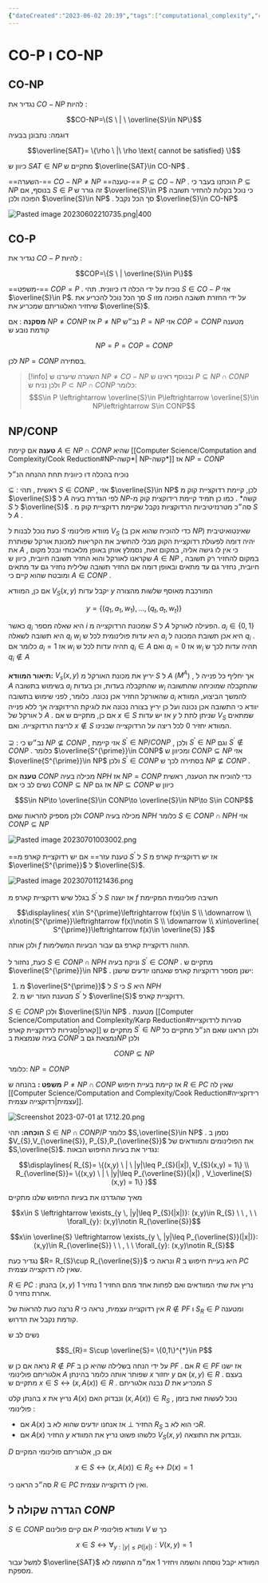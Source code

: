 ```yaml
---
{"dateCreated":"2023-06-02 20:39","tags":["computational_complexity","computational_models","computer_science"],"pageDirection":"rtl","dg-publish":true,"permalink":"/computer-science/computation-and-complexity/co-p-and-co-np/","dgPassFrontmatter":true}
---
```




# CO-P ו CO-NP

## CO-NP
נגדיר את $CO-NP$ להיות :

$$CO-NP=\{S \ |  \ \overline{S}\in NP\}$$

דוגמה: נתבונן בבעיה 

$$\overline{SAT}= \{\rho \ |\ \rho \text{ cannot be satisfied} \}$$

כיוון ש $SAT\in NP$ מתקיים ש $\overline{SAT}\in CO-NP$ .

==השערה-== $CO-NP\neq NP$ 
==טענה-==  $P\subseteq CO-NP$ . הוכחנו בעבר כי $P\subseteq NP$ בנוסף, אם $S\in P$ זה גורר ש $\overline{S}\in P$ כי נוכל בקלות להחזיר תשובה הפוכה ולכן $\overline{S}\in NP$ . סך הכל נקבל $\overline{S}\in CO-NP$

![Pasted image 20230602210735.png|400](/img/user/Assets/Pasted%20image%2020230602210735.png)

## CO-P 
נגדיר את $CO-P$ להיות :

$$COP=\{S \ | \overline{S}\in P\}$$

==משפט-== $COP=P$ .  נוכיח על ידי הכלה דו כיוונית. 
תהי $S\in CO-P$ אזי $\overline{S}\in P$. סך הכל נוכל להכריע את $S$ על ידי החזרת תשובה הפוכה מזו שיחזיר האלגוריתם שמכריע את $\overline{S}$.

__מסקנה__ : אם $NP\neq CONP$ אז $P\neq NP$ 
נב״ש $P=NP$ אזי $COP=CONP$ מטענה קודמת נובע ש 

$$NP=P=COP=CONP$$

לכן $NP=CONP$ בסתירה.

>[!info] השערה
>שיערנו ש $NP\neq CO-NP$ ובנוסף ראינו ש $P\subseteq NP\cap CONP$ ולכן נניח ש $P\subset NP\cap CONP$
>כלומר:
>$$S\in P \leftrightarrow \overline{S}\in P\leftrightarrow \overline{S}\in NP\leftrightarrow S\in CONP$$

## NP/CONP

__טענה__
אם קיימת $A\in NP\cap CONP$ שהיא [[Computer Science/Computation and Complexity/Cook Reduction#NP-קשה*\| NP-קשה*]] אז $NP=CONP$ 

נוכיח בהכלה דו כיוונית  תחת ההנחה הנ״ל

$\subseteq$ :
ראשית , תהי $S\in CONP$ , אזי $\overline{S}\in NP$
לכן, קיימת רדוקציית קוק מ $\overline{S}$ ל $A$ לפי הגדרת בעיה $NP$-קשה* . כמו כן תמיד קיימת רידוקצית קוק מ $S$ ל $\overline{S}$ . 
סה״כ מטרנזיטיביות הרדוקציות נקבל שקיימת רדוקציית קוק מ $S$ ל $A$ .

כעת נוכל לבנות ל $S$ מוודא פולינומי $V_{S}$ (כדי להוכיח שהוא אכן ב $NP$) שאינטואיטיבית יהיה דומה לפעולת רדוקציית הקוק מבלי להחשיב את הקריאות למכונת אורקל שפותרת את $A$ , כי אין לו גישה אליה, במקום זאת, נסמלץ אותן באופן מלאכותי ובכל מקום שקראנו לאורקל והוא החזיר תשובה חיובית, כיוון ש $A\in NP$ , במקום להחזיר רק תשובה חיובית, נחזיר גם עד מתאים  ובאופן דומה אם החזיר תשובה שלילית נחזיר גם עד מתאים ומובטח שהוא קיים כי $A\in CONP$ .

אם כן, המוודא $V_{S}(x,y)$ יקבל עדות $y$ המורכבת מאוסף שלשות מהצורה 

$$y=\{(q_{1},a_{1},w_{1}),\dots, (q_{t},a_{t},w_{t})\}$$

כאשר  $q_{i}$ היא שאלה מספר $i$ שמכונת הרדוקצייה מ $S$ ל $A$ הפעילה לאורקל.
$a_{i}\in \{0,1\}$ היא תשובה לשאלה $q_{i}$ 
$w_{i}$ היא עדות פולינומית לכל ש $a_{i}$ היא אכן תשובת המכונה ל $q_{i}$ .
כלומר אם $a_{i}=1$ אז $w_{i}$ תהיה עדות לכל ש $q_{i}\in A$ ואם $a_{i}=0$ אז $w_{i}$ תהיה עדות לכך ש $q_{i}\notin A$ 

__תיאור המוודא:__
$V_{s}(x,y)$ יריץ את מכונת האורקל מ $S$ ל $A$ ($M^{A}$) , אך יחליף כל פנייה ל $A$ בשימוש בתשובה $a_{i}$ שהתקבלה בעדות, וכן בעדות $w_{i}$ שהתקבלה שמוכיחה שהתשובה שהאורקל החזיר אכן נכונה. כלומר, לפני שימוש בתשובה $a_{i}$ להמשך הביצוע, המוודא יוודא כי התשובה אכן נכונה ועל כן יריץ בצורה נכונה את לוגיקת הרידוקציה אך ללא פנייה ל אורקל של $A$ .
אם כן, מתקיים ש אם $x\in S$ אז יש עדות $y$ שניתן לתת ל $V_{S}$ שמתאים לריצת הרדוקצייה. ואם $x\notin S$  המוודא יחזיר $0$ לכל ריצה על הרדוקצייה שבנינו.

$\supseteq$ :
נב״ש כי $NP\nsubseteq CONP$ , אזי קיימת $S^{\prime}\in NP/CONP$ , ולכן $S^{\prime}\in NP$ וגם $S^{\prime}\notin CONP$ . כלומר $\overline{S^{\prime}}\in CONP$ ומכיוון ש $CONP\subseteq NP$ אזי $\overline{S^{\prime}}\in NP$ ולכן $S^{\prime}\in CONP$ בסתירה לכך ש $NP\nsubseteq CONP$ .

__טענה__ 
אם $CONP$ מכילה בעיה $NPH$ אז $NP=CONP$
כדי להוכיח את הטענה, ראשית נשים לב כי אם $CONP\subseteq NP$ אז גם $NP\subseteq CONP$ כיוון ש 

$$S\in NP\to \overline{S}\in CONP\to \overline{S}\in NP\to S\in CONP$$

ולכן מספיק להראות שאם $CONP$ מכילה בעיה $NPH$ כלומר $S\in CONP\cap NPH$ אזי $CONP\subseteq NP$

![Pasted image 20230701003002.png](/img/user/Assets/Pasted%20image%2020230701003002.png)

==טענת עזר== אם יש רדוקציית קארפ מ $S^{\prime}$ ל $S$ אז יש רדוקציית קארפ מ $\overline{S^{\prime}}$
ל $\overline{S}$.

![Pasted image 20230701121436.png](/img/user/Assets/Pasted%20image%2020230701121436.png)

בגלל שיש רדוקציית קארפ מ $S^{\prime}$ ל $S$ אז ישנה $f$ חשיבה פולינומית המקיימת 

$$\displaylines{
x\in S^{\prime}\leftrightarrow f(x)\in S \\
\downarrow \\
x\notin{S^{\prime}}\leftrightarrow f(x)\notin S \\ \downarrow \\
x\in\overline{ S^{\prime}}\leftrightarrow f(x)\in \overline{S}
}$$

ולכן אותה $f$ תהווה רדוקציית קארפ גם עבור הבעיות המשלימות.

כעת, נחזור ל $S\in CONP\cap NPH$ וניקח בעיה $S^{\prime}\in CONP$ . מתקיים ש 
$\overline{S^{\prime}}\in NP$ . ישנן מספר רדוקציות קארפ שאנחנו יודעים שישנן:
1) מ $\overline{S^{\prime}}$ ל $S$ כי $S$ היא $NPH$ 
2) מטענת העזר יש מ $S^{\prime}$ ל $\overline{S}$ רדוקציית קארפ.

$S\in CONP$ ולכן $\overline{S}\in NP$ . מטענת [[Computer Science/Computation and Complexity/Karp Reduction#סגירות לרדוקציית קארפ\|סגירות לרדוקציית קארפ]] מתקיים ש $S^{\prime}\in NP$ ולכן הראנו שאם הנ״ל מתקיים כל בעיה שנמצאת ב $CONP$ נמצאת גם ב$NP$ ולכן 

$$CONP\subseteq NP$$

כלומר: $NP=CONP$

__משפט :__
בהנחה ש $P\neq NP\cap CONP$ אז קיימת בעיית חיפוש $R\in PC$ שאין לה [[Computer Science/Computation and Complexity/Cook Reduction#רידוקצייה עצמית\|רדוקצייה עצמית]].

![Screenshot 2023-07-01 at 17.12.20.png](/img/user/Assets/Screenshot%202023-07-01%20at%2017.12.20.png)

__הוכחה:__ 
תהי $S\in NP\cap CONP/P$ כלומר $S,\overline{S}\in NP$ .
נסמן ב $V_{S},V_{\overline{S}}, P_{S},P_{\overline{S}}$ את הפולינומים והמוודאים של $S,\overline{S}$. 
נגדיר את בעיות החיפוש הבאות: 

$$\displaylines{
R_{S}= \{(x,y) \ | \ |y|\leq P_{S}(|x|), V_{S}(x,y) = 1\} \\
R_{\overline{S}}= \{(x,y) \ | \  |y|\leq P_{\overline{S}}(|x|) , V_\overline{S} (x,y) = 1\}
}$$

מאיך שהגדרנו את בעיות החיפוש שלנו מתקיים 

$$x\in S \leftrightarrow \exists_{y \, |y|\leq P_{S}(|x|)}: (x,y)\in R_{S} \ \ ,  \ \ \forall_{y}: (x,y)\notin R_{\overline{S}}$$

$$x\in \overline{S} \leftrightarrow \exists_{y \, |y|\leq P_{\overline{S}}(|x|)}: (x,y)\in R_{\overline{S}} \ \ ,  \ \ \forall_{y}: (x,y)\notin R_{S}$$

נגדיר כעת $R= R_{S}\cup R_{\overline{S}}$ ונראה כי $R$ היא בעיית חיפוש ב $PC$ שאין לה רדוקצייה עצמית.

$R\in PC$ : בהנתן $(x,y)$ נריץ את שתי המוודאים ואם לפחות אחד מהם החזיר $1$ נחזיר $1$ אחרת נחזיר $0$.

נרצה כעת להראות של $R$ אין רדוקצייה עצמית, נראה כי $R\notin PF$ ו $S_{R}\in P$ ומטענה קודמת נקבל את הדרוש.

נשים לב ש 

$$S_{R}= S\cup \overline{S}= \{0,1\}^{*}\in P$$

נראה אם כן ש $R\notin PF$ על ידי הנחה בשלילה שהיא כן ב $PF$ .
אם $R\in PF$ אז ישנו אלגוריתם פולינומי $A$ שפותר אותה כלומר בהינתן $x$ יחזור $y$ אם $(x,y)\in R$ . בעצם מתקיים ש $x\in S\leftrightarrow (x,A(x))\in R$ . נבנה אלגוריתם $D$ המכריע את $S$

בהנתן קלט $x$ נריץ את $A(x)$ ונבדוק האם $(x,A(x))\in R_{S}$ , נוכל לעשות זאת בזמן פולינומי :
* אם $A(x)$ החזיר $\perp$ אז אנחנו יודעים שהוא לא ב $R_{S}$ כי הוא לא ב$R$.
* אם $A(x)$ החזיר $y$ כלשהו פשוט נריץ את המוודא $V_{S}(x,y)$ ונבדוק את התוצאה. 

$D$ אם כן, אלגוריתם פולינומי המקיים 

$$x\in S \leftrightarrow (x,A(x))\in R_{S}\leftrightarrow D(x)=1$$

סה״כ הראנו כי $R\in PC$ ואין לו רדוקצייה עצמית.


## הגדרה שקולה ל $CONP$
$S\in CONP$ אם קיים פולינום $P$ ומוודא פולינומי $V$ כך ש 

$$x\in S \leftrightarrow \forall_{y : |y|\leq P(|x|)}: V(x,y)=1$$

למשל עבור $\overline{SAT}$ המוודא יקבל נוסחה והשמה ויחזיר $1$ אמ״מ ההשמה לא מספקת.